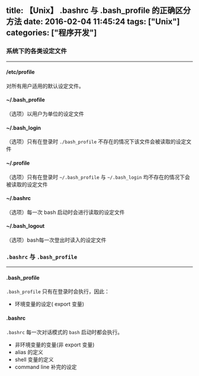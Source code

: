 title: 【Unix】 .bashrc 与 .bash_profile 的正确区分方法
date: 2016-02-04 11:45:24
tags: ["Unix"]
categories: ["程序开发"]
---
### 系统下的各类设定文件
-----
#### /etc/profile

对所有用户适用的默认设定文件。

#### ~/.bash_profile

（选项）以用户为单位的设定文件

<!-- more -->

#### ~/.bash_login

（选项）只有在登录时 `./bash_profile` 不存在的情况下该文件会被读取的设定文件

#### ~/.profile

（选项）只有在登录时 `~/.bash_profile` 与 `~/.bash_login` 均不存在的情况下会被读取的设定文件

#### ~/.bashrc

（选项）每一次 bash 启动时会进行读取的设定文件

#### ~/.bash_logout

（选项）bash每一次登出时读入的设定文件

### `.bashrc` 与 `.bash_profile`
-----

#### .bash_profile

`.bash_profile` 只有在登录时会执行，因此：
- 环境变量的设定( export 变量)

#### .bashrc

`.bashrc` 每一次对话模式的 `bash` 启动时都会执行。
- 非环境变量的变量(非 export 变量)
- alias 的定义
- shell 变量的定义
- command line 补完的设定
